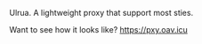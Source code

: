 Ulrua. A lightweight proxy that support most sties.

Want to see how it looks like?
https://pxy.oav.icu